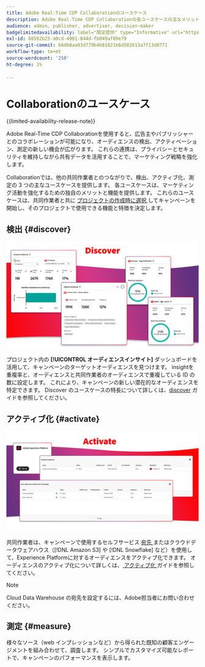 ```yaml
---
title: Adobe Real-Time CDP Collaborationのユースケース
description: Adobe Real-Time CDP Collaborationの各ユースケースの主なメリットを説明します。
audience: admin, publisher, advertiser, decision-maker
badgelimitedavailability: label="限定提供" type="Informative" url="https://helpx.adobe.com/legal/product-descriptions/real-time-customer-data-platform-collaboration.html newtab=true"
exl-id: 88582b25-a0cd-4901-844d-fb049af09e79
source-git-commit: 66db8aa03d779b4b81021b6d502613a7f13d0771
workflow-type: tm+mt
source-wordcount: '258'
ht-degree: 1%

---
```


# Collaborationのユースケース

{{limited-availability-release-note}}

Adobe Real-Time CDP Collaborationを使用すると、広告主やパブリッシャーとのコラボレーションが可能になり、オーディエンスの検出、アクティベーション、測定の新しい機会が広がります。 これらの連携は、プライバシーとセキュリティを維持しながら共有データを活用することで、マーケティング戦略を強化します。

Collaborationでは、他の共同作業者とのつながりで、検出、アクティブ化、測定の 3 つの主なユースケースを提供します。 各ユースケースは、マーケティング活動を強化するための独自のメリットと機能を提供します。 これらのユースケースは、共同作業者と共に [ プロジェクトの作成時に選択 ](../collaborate/manage-projects.md#project-use-cases) してキャンペーンを開始し、そのプロジェクトで使用できる機能と特徴を決定します。

## 検出 {#discover}

![ オーディエンスインサイトダッシュボードモジュールを見つける。](/help/assets/use-cases/discover.png)

プロジェクト内の **[!UICONTROL オーディエンスインサイト]** ダッシュボードを活用して、キャンペーンのターゲットオーディエンスを見つけます。 insightを重複率と、オーディエンスと共同作業者のオーディエンスで重複している ID の数に設定します。 これにより、キャンペーンの新しい潜在的なオーディエンスを特定できます。 Discover のユースケースの特長について詳しくは、[discover](../collaborate/discover.md) ガイドを参照してください。

## アクティブ化 {#activate}

![ オーディエンスダッシュボードモジュールのアクティブ化 ](/help/assets/use-cases/activate.png)

共同作業者は、キャンペーンで使用するセルフサービス [ 宛先 ](/help/guide/destinations/experience-platform.md) またはクラウドデータウェアハウス（[!DNL Amazon S3] や [!DNL Snowflake] など）を使用して、Experience Platformに対するオーディエンスをアクティブ化できます。 オーディエンスのアクティブ化について詳しくは、[ アクティブ化 ](../collaborate/activate.md) ガイドを参照してください。

>[!NOTE]
>
> Cloud Data Warehouse の宛先を設定するには、Adobe担当者にお問い合わせください。

## 測定 {#measure}

様々なソース（web インプレッションなど）から得られた既知の顧客エンゲージメントを組み合わせて、調査します。 シンプルでカスタマイズ可能なレポートで、キャンペーンのパフォーマンスを表示します。
